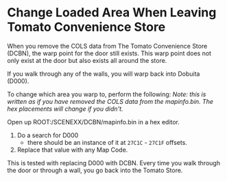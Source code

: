 # Change Loaded Area When Leaving Tomato Convenience Store

When you remove the COLS data from The Tomato Convenience Store (DCBN), the warp point for the door still exists. This warp point does not only exist at the door but also exists all around the store.

If you walk through any of the walls, you will warp back into Dobuita (D000).

To change which area you warp to, perform the following:
*Note: this is written as if you have removed the COLS data from the mapinfo.bin. The hex placements will change if you didn't.*

Open up ROOT:/SCENEXX/DCBN/mapinfo.bin in a hex editor.

1. Do a search for D000
   * there should be an instance of it at `27C1C` - `27C1F` offsets.
2. Replace that value with any Map Code.

This is tested with replacing D000 with DCBN. Every time you walk through the door or through a wall, you go back into the Tomato Store.
